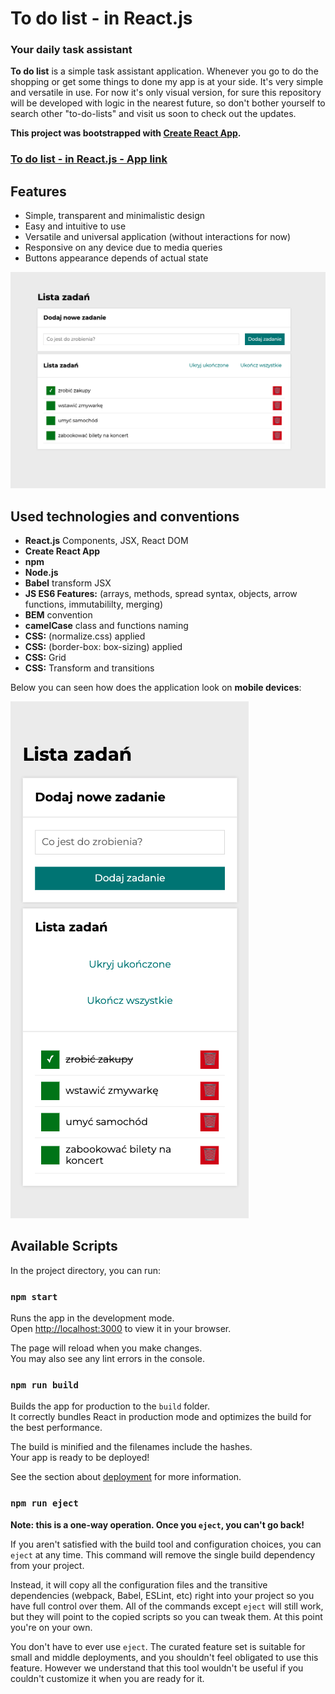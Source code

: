 # To do list - in React.js
### **Your daily task assistant**

**To do list** is a simple task assistant application. Whenever you go to do the shopping or get some things to done my app is at your side. It's very simple and versatile in use. For now it's only visual version, for sure this repository will be developed with logic in the nearest future, so don't bother yourself to search other "to-do-lists" and visit us soon to check out the updates.

**This project was bootstrapped with [Create React App](https://github.com/facebook/create-react-app).**

### **[To do list - in React.js - App link](https://traczoskar.github.io/to_do_list_react/)**


## Features

- Simple, transparent and minimalistic design
- Easy and intuitive to use
- Versatile and universal application (without interactions for now)
- Responsive on any device due to media queries
- Buttons appearance depends of actual state

![App design](public/images/to_do_list_react_screenshot.png)

## Used technologies and conventions

- **React.js** Components, JSX, React DOM
- **Create React App**
- **npm**
- **Node.js**
- **Babel** transform JSX
- **JS ES6 Features:** (arrays, methods, spread syntax, objects, arrow functions, immutabililty, merging)
- **BEM** convention
- **camelCase** class and functions naming
- **CSS:** (normalize.css) applied
- **CSS:** (border-box: box-sizing) applied
- **CSS:** Grid
- **CSS:** Transform and transitions

Below you can seen how does the application look on **mobile devices**:

![Mobile look](public/images/to_do_list_react_mobile.png)

## Available Scripts

In the project directory, you can run:

### `npm start`

Runs the app in the development mode.\
Open [http://localhost:3000](http://localhost:3000) to view it in your browser.

The page will reload when you make changes.\
You may also see any lint errors in the console.

### `npm run build`

Builds the app for production to the `build` folder.\
It correctly bundles React in production mode and optimizes the build for the best performance.

The build is minified and the filenames include the hashes.\
Your app is ready to be deployed!

See the section about [deployment](https://facebook.github.io/create-react-app/docs/deployment) for more information.

### `npm run eject`

**Note: this is a one-way operation. Once you `eject`, you can't go back!**

If you aren't satisfied with the build tool and configuration choices, you can `eject` at any time. This command will remove the single build dependency from your project.

Instead, it will copy all the configuration files and the transitive dependencies (webpack, Babel, ESLint, etc) right into your project so you have full control over them. All of the commands except `eject` will still work, but they will point to the copied scripts so you can tweak them. At this point you're on your own.

You don't have to ever use `eject`. The curated feature set is suitable for small and middle deployments, and you shouldn't feel obligated to use this feature. However we understand that this tool wouldn't be useful if you couldn't customize it when you are ready for it.